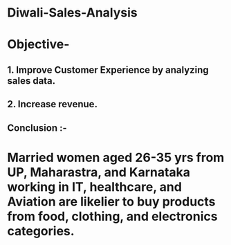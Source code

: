 # Diwali-Sales-Analysis
# Objective- 
## 1. Improve Customer Experience by analyzing sales data.
## 2. Increase revenue.

## Conclusion :-
# Married women aged 26-35 yrs from UP, Maharastra, and Karnataka working in IT, healthcare, and Aviation are likelier to buy products from food, clothing, and electronics categories.

